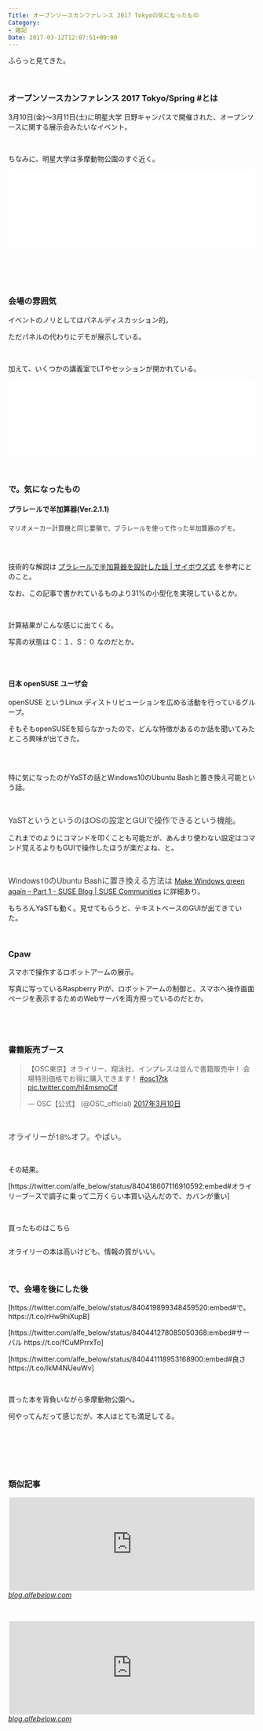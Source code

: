 ```yaml
---
Title: オープンソースカンファレンス 2017 Tokyoの気になったもの
Category:
- 雑記
Date: 2017-03-12T12:07:51+09:00
---
```


<p>ふらっと見てきた。</p>
<p> </p>

### オープンソースカンファレンス 2017 Tokyo/Spring #とは

<p>3月10日(金)～3月11日(土)に明星大学 日野キャンパスで開催された、オープンソースに関する展示会みたいなイベント。</p>
<p> </p>
<p>ちなみに、明星大学は多摩動物公園のすぐ近く。</p>
<p><iframe class="embed-card embed-webcard" style="display: block; width: 100%; height: 155px; max-width: 500px; margin: auto;" title="オープンソースカンファレンス2017 Tokyo/Spring - オープンソースの文化祭！" src="//hatenablog-parts.com/embed?url=https%3A%2F%2Fwww.ospn.jp%2Fosc2017-spring%2F" frameborder="0" scrolling="no"></iframe></p>
<p> </p>
<p><img class="magnifiable" src="https://lh3.googleusercontent.com/-rlq8oqfjwms/WMP342gFH0I/AAAAAAAAYsM/yLdK1rLQkb8e7CkuC-qiRZbnWh4ZNdklgCE0/s1024/DSC00849.JPG" alt="" /></p>
<p> </p>

### 会場の雰囲気

<p>イベントのノリとしてはパネルディスカッション的。</p>
<p>ただパネルの代わりにデモが展示している。</p>
<p> </p>
<p>加えて、いくつかの講義室でLTやセッションが開かれている。</p>
<p><iframe class="embed-card embed-webcard" style="display: block; width: 100%; height: 155px; max-width: 500px; margin: auto;" title="#osc17tk hashtag on Twitter" src="//hatenablog-parts.com/embed?url=https%3A%2F%2Ftwitter.com%2Fhashtag%2Fosc17tk" frameborder="0" scrolling="no"></iframe></p>
<p> </p>

### で。気になったもの

<h4>プラレールで半加算器(Ver.2.1.1)</h4>
<p><span style="color: #333333; font-family: Arial, Helvetica, sans-serif; font-size: 12.74px; font-style: normal; font-variant-ligatures: normal; font-variant-caps: normal; font-weight: normal; letter-spacing: normal; orphans: 2; text-align: left; text-indent: 0px; text-transform: none; white-space: normal; widows: 2; word-spacing: 0px; -webkit-text-stroke-width: 0px; background-color: #ffffff; display: inline !important; float: none;">マリオメーカー計算機と同じ要領で、プラレールを使って作った半加算器のデモ。</span></p>
<p><img class="magnifiable" src="https://lh3.googleusercontent.com/-SidgFwfDp4Q/WMP4dB6aqqI/AAAAAAAAYsg/jcupEKjFxg8orI4xNCGq5r6BWFjjPPAegCE0/s1024/DSC00851.JPG" alt="" /></p>
<p> </p>
<p>技術的な解説は <a href="https://cybozushiki.cybozu.co.jp/articles/m001205.html">プラレールで半加算器を設計した話 | サイボウズ式</a> を参考にとのこと。</p>
<p>なお、この記事で書かれているものより31%の小型化を実現しているとか。</p>
<p> </p>
<p>計算結果がこんな感じに出てくる。</p>
<p>写真の状態は C：１、S：０ なのだとか。</p>
<p><img class="magnifiable" src="https://lh3.googleusercontent.com/-1BFfq3mkgUA/WMP4byUE38I/AAAAAAAAYsg/vwtu92RziM4HcB59h5KmKqseHENG5e_tQCE0/s1024/DSC00852.JPG" alt="" /></p>
<p> </p>
<h4>日本 openSUSE ユーザ会</h4>
<p>openSUSE というLinux ディストリビューションを広める活動を行っているグループ。</p>
<p>そもそもopenSUSEを知らなかったので、どんな特徴があるのか話を聞いてみたところ興味が出てきた。</p>
<p><img class="magnifiable" src="https://lh3.googleusercontent.com/-49jv7lzK8Vw/WMS2Wrmq6eI/AAAAAAAAYyw/E1OghElsQL0N05GyyOfAICQU0M2OM0powCE0/s1024/DSC00901.JPG" alt="" /></p>
<p> </p>
<p>特に気になったのがYaSTの話とWindows10のUbuntu Bashと置き換え可能という話。</p>
<p> </p>
<p><span style="color: #3d3f44; font-family: 'Helvetica Neue', Helvetica, Arial, 'ヒラギノ角ゴ Pro W3', 'Hiragino Kaku Gothic Pro', メイリオ, Meiryo, 'ＭＳ Ｐゴシック', 'MS PGothic', sans-serif; font-size: 16px; font-style: normal; font-variant-ligatures: normal; font-variant-caps: normal; font-weight: normal; letter-spacing: normal; orphans: 2; text-align: start; text-indent: 0px; text-transform: none; white-space: normal; widows: 2; word-spacing: 0px; -webkit-text-stroke-width: 0px; background-color: #ffffff; display: inline !important; float: none;">YaSTというというのはOSの設定とGUIで操作できるという機能。</span></p>
<p>これまでのようにコマンドを叩くことも可能だが、あんまり使わない設定はコマンド覚えるよりもGUIで操作したほうが楽だよね、と。</p>
<p> </p>
<p><span style="color: #3d3f44; font-family: 'Helvetica Neue', Helvetica, Arial, 'ヒラギノ角ゴ Pro W3', 'Hiragino Kaku Gothic Pro', メイリオ, Meiryo, 'ＭＳ Ｐゴシック', 'MS PGothic', sans-serif; font-size: 16px; font-style: normal; font-variant-ligatures: normal; font-variant-caps: normal; font-weight: normal; letter-spacing: normal; orphans: 2; text-align: start; text-indent: 0px; text-transform: none; white-space: normal; widows: 2; word-spacing: 0px; -webkit-text-stroke-width: 0px; background-color: #ffffff; display: inline !important; float: none;">Windows10のUbuntu Bashに置き換える方法は </span><a href="https://www.suse.com/communities/blog/make-windows-green-part-1/">Make Windows green again – Part 1 - SUSE Blog | SUSE Communities</a> に詳細あり。</p>
<p>もちろんYaSTも動く。見せてもらうと、テキストベースのGUIが出てきていた。</p>
<p> </p>

### Cpaw

<p>スマホで操作するロボットアームの展示。</p>
<p>写真に写っているRaspberry Piが、ロボットアームの制御と、スマホへ操作画面ぺージを表示するためのWebサーバを両方担っているのだとか。</p>
<p><img class="magnifiable" src="https://lh3.googleusercontent.com/-rbO_3L51XpA/WMP4ZCy0RnI/AAAAAAAAYsg/nU3e2YmPpNo0-qU2ZAaDbM3ie-pYyUxBgCE0/s1024/DSC00856.JPG" alt="" /></p>
<p><img class="magnifiable" src="https://lh3.googleusercontent.com/-mqv_HVTcrHw/WMP4YdK0YpI/AAAAAAAAYsg/nmaTUjunZFMdk6MYTqcW5SuZmXW2hCnvwCE0/s1024/DSC00857.JPG" alt="" /></p>
<p> </p>

### 書籍販売ブース

<blockquote class="twitter-tweet" data-lang="ja">
<p dir="ltr" lang="ja">【OSC東京】オライリー、翔泳社、インプレスは並んで書籍販売中！ 会場特別価格でお得に購入できます！ <a href="https://twitter.com/hashtag/osc17tk?src=hash">#osc17tk</a> <a href="https://t.co/hl4msmoClf">pic.twitter.com/hl4msmoClf</a></p>
— OSC【公式】 (@OSC_official) <a href="https://twitter.com/OSC_official/status/840116583087321088">2017年3月10日</a></blockquote>
<p>
<script src="//platform.twitter.com/widgets.js" async="" charset="utf-8"></script>
</p>
<p> </p>
<p><span style="color: #3d3f44; font-family: 'Helvetica Neue', Helvetica, Arial, 'ヒラギノ角ゴ Pro W3', 'Hiragino Kaku Gothic Pro', メイリオ, Meiryo, 'ＭＳ Ｐゴシック', 'MS PGothic', sans-serif; font-size: 16px; font-style: normal; font-variant-ligatures: normal; font-variant-caps: normal; font-weight: normal; letter-spacing: normal; orphans: 2; text-align: start; text-indent: 0px; text-transform: none; white-space: normal; widows: 2; word-spacing: 0px; -webkit-text-stroke-width: 0px; background-color: #ffffff; display: inline !important; float: none;">オライリーが18%オフ。やばい。</span></p>
<p> </p>
<p>その結果。</p>
<p>[https://twitter.com/alfe_below/status/840418607116910592:embed#オライリーブースで調子に乗って二万くらい本買い込んだので、カバンが重い]</p>
<p> </p>
<p>買ったものはこちら</p>
<p><img class="magnifiable" src="https://lh3.googleusercontent.com/-7cv9RnNxwIA/WMSvOkhMVuI/AAAAAAAAYyc/k08Xs5G2eaER7FJdcyZmc39nXBEYh_jiACE0/s1024/DSC00900.JPG" alt="" /></p>
<p>オライリーの本は高いけども、情報の質がいい。</p>
<p> </p>

### で、会場を後にした後

<p>[https://twitter.com/alfe_below/status/840419899348459520:embed#で。 https://t.co/rHw9hiXupB]</p>
<p>[https://twitter.com/alfe_below/status/840441278085050368:embed#サーバル https://t.co/fCuMPrrxTo]</p>
<p>[https://twitter.com/alfe_below/status/840441118953168900:embed#良さ https://t.co/IkM4NUeuWv]</p>
<p> </p>
<p>買った本を背負いながら多摩動物公園へ。</p>
<p>何やってんだって感じだが、本人はとても満足してる。</p>
<p> </p>
<p> </p>
<p> </p>

### 類似記事

<p><iframe class="embed-card embed-blogcard" style="display: block; width: 100%; height: 190px; max-width: 500px; margin: auto;" title="Maker Faire Tokyo 2016レポ - FUN YOU BLOG" src="http://blog.alfebelow.com/embed/2016/08/07/Maker_Faire_Tokyo_2016" frameborder="0" scrolling="no"></iframe><cite class="hatena-citation"><a href="http://blog.alfebelow.com/entry/2016/08/07/Maker_Faire_Tokyo_2016">blog.alfebelow.com</a> </cite></p>
<p> </p>
<p><iframe class="embed-card embed-blogcard" style="display: block; width: 100%; height: 190px; max-width: 500px; margin: auto;" title="世界を変えた書物展＠大阪 - FUN YOU BLOG" src="http://blog.alfebelow.com/embed/2015/11/15/%E4%B8%96%E7%95%8C%E3%82%92%E5%A4%89%E3%81%88%E3%81%9F%E6%9B%B8%E7%89%A9%E5%B1%95%EF%BC%A0%E5%A4%A7%E9%98%AA" frameborder="0" scrolling="no"></iframe><cite class="hatena-citation"><a href="http://blog.alfebelow.com/entry/2015/11/15/%E4%B8%96%E7%95%8C%E3%82%92%E5%A4%89%E3%81%88%E3%81%9F%E6%9B%B8%E7%89%A9%E5%B1%95%EF%BC%A0%E5%A4%A7%E9%98%AA">blog.alfebelow.com</a></cite></p>
<p> </p>
<p> </p>
